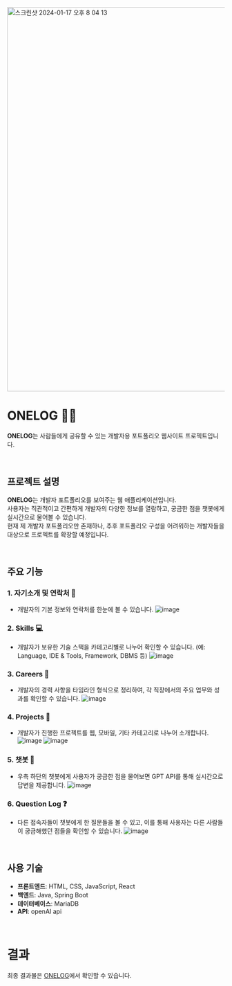 <img width="888" alt="스크린샷 2024-01-17 오후 8 04 13" src="https://github.com/wona825/onelog/assets/81519167/65de0835-7fc2-476e-afc0-674225d46be5">

# ONELOG 🧑‍💻

**ONELOG**는 사람들에게 공유할 수 있는 개발자용 포트폴리오 웹사이트 프로젝트입니다.

<br>

## 프로젝트 설명
**ONELOG**는 개발자 포트폴리오를 보여주는 웹 애플리케이션입니다.
<br> 사용자는 직관적이고 간편하게 개발자의 다양한 정보를 열람하고, 궁금한 점을 챗봇에게 실시간으로 물어볼 수 있습니다.
<br> 현재 제 개발자 포트폴리오만 존재하나, 추후 포트폴리오 구성을 어려워하는 개발자들을 대상으로 프로젝트를 확장할 예정입니다. 

<br>

## 주요 기능
### 1. **자기소개 및 연락처 🙋**
- 개발자의 기본 정보와 연락처를 한눈에 볼 수 있습니다.
![image](https://github.com/wona825/onelog/assets/81519167/95da465a-3579-4244-8319-3135b611f99e)

### 2. **Skills 💻**
- 개발자가 보유한 기술 스택을 카테고리별로 나누어 확인할 수 있습니다. (예: Language, IDE & Tools, Framework, DBMS 등)
![image](https://github.com/wona825/onelog/assets/81519167/54e83871-b8c2-40ed-bf50-f047bb76f7fa)

### 3. **Careers 💼**
- 개발자의 경력 사항을 타임라인 형식으로 정리하여, 각 직장에서의 주요 업무와 성과를 확인할 수 있습니다.
![image](https://github.com/wona825/onelog/assets/81519167/f05cf318-c8c8-4123-84e4-9ccb87c67c97)

### 4. **Projects 📄**
- 개발자가 진행한 프로젝트를 웹, 모바일, 기타 카테고리로 나누어 소개합니다.
![image](https://github.com/wona825/onelog/assets/81519167/b53a6a88-76f0-489e-8c15-c75b6ef5df47)
![image](https://github.com/wona825/onelog/assets/81519167/205aae52-5bf5-48ed-b8d5-410e117e0c67)

### 5. **챗봇 💬**
- 우측 하단의 챗봇에게 사용자가 궁금한 점을 물어보면 GPT API를 통해 실시간으로 답변을 제공합니다.
![image](https://github.com/wona825/onelog/assets/81519167/12fea617-15ce-40b5-a8db-937bf20b3552)

### 6. **Question Log ❓**
- 다른 접속자들이 챗봇에게 한 질문들을 볼 수 있고, 이를 통해 사용자는 다른 사람들이 궁금해했던 점들을 확인할 수 있습니다.
![image](https://github.com/wona825/onelog/assets/81519167/e2d3c25d-2b5a-4944-b978-c5ad2af21510)


<br>

## 사용 기술
- **프론트엔드**: HTML, CSS, JavaScript, React
- **백엔드**: Java, Spring Boot
- **데이터베이스**: MariaDB
- **API**: openAI api

<br>

# 결과
최종 결과물은 [ONELOG](https://wona825.github.io/)에서 확인할 수 있습니다.
